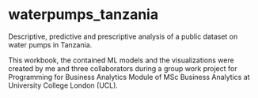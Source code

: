 # waterpumps_tanzania
Descriptive, predictive and prescriptive analysis of a public dataset on water pumps in Tanzania.

This workbook, the contained ML models and the visualizations were created by me and three collaborators during a group work project for Programming for Business Analytics Module of MSc Business Analytics at University College London (UCL).
